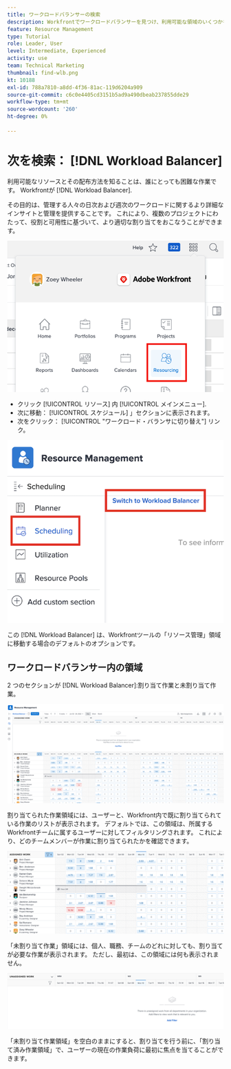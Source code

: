 ```yaml
---
title: ワークロードバランサーの検索
description: Workfrontでワークロードバランサーを見つけ、利用可能な領域のいくつかを理解する方法を説明します。
feature: Resource Management
type: Tutorial
role: Leader, User
level: Intermediate, Experienced
activity: use
team: Technical Marketing
thumbnail: find-wlb.png
kt: 10188
exl-id: 788a7810-a8dd-4f36-81ac-119d6204a909
source-git-commit: c6c0e4405cd3151b5ad9a490dbeab237855dde29
workflow-type: tm+mt
source-wordcount: '260'
ht-degree: 0%

---
```


# 次を検索： [!DNL Workload Balancer]

利用可能なリソースとその配布方法を知ることは、誰にとっても困難な作業です。 Workfrontが [!DNL Workload Balancer].

その目的は、管理する人々の日次および週次のワークロードに関するより詳細なインサイトと管理を提供することです。 これにより、複数のプロジェクトにわたって、役割と可用性に基づいて、より適切な割り当てをおこなうことができます。

![リソースのメインメニューオプション](assets/Find_01.png)

* クリック [!UICONTROL リソース] 内 [!UICONTROL メインメニュー].
* 次に移動： [!UICONTROL スケジュール] 」セクションに表示されます。
* 次をクリック： [!UICONTROL &quot;ワークロード・バランサに切り替え&quot;] リンク。

![ワークロードバランサーに切り替える](assets/Find_02.png)

この [!DNL Workload Balancer] は、Workfrontツールの「リソース管理」領域に移動する場合のデフォルトのオプションです。

## ワークロードバランサー内の領域

2 つのセクションが [!DNL Workload Balancer]:割り当て作業と未割り当て作業。

![未割り当て領域](assets/Find_03.png)

割り当てられた作業領域には、ユーザーと、Workfront内で既に割り当てられている作業のリストが表示されます。 デフォルトでは、この領域は、所属するWorkfrontチームに属するユーザーに対してフィルタリングされます。 これにより、どのチームメンバーが作業に割り当てられたかを確認できます。

![割り当て済みエリアユーザ](assets/Find_03b.png)

「未割り当て作業」領域には、個人、職務、チームのどれに対しても、割り当てが必要な作業が表示されます。 ただし、最初は、この領域には何も表示されません。

![未割り当て作業領域](assets/Find_03c.png)

「未割り当て作業領域」を空白のままにすると、割り当てを行う前に、「割り当て済み作業領域」で、ユーザーの現在の作業負荷に最初に焦点を当てることができます。
